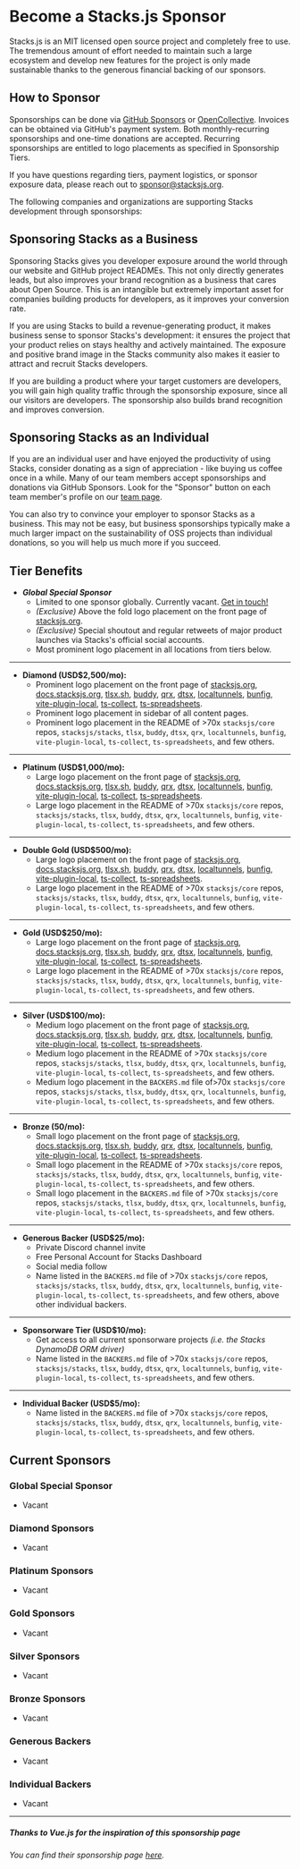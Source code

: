 # Become a Stacks.js Sponsor

Stacks.js is an MIT licensed open source project and completely free to use. The tremendous amount of effort needed to maintain such a large ecosystem and develop new features for the project is only made sustainable thanks to the generous financial backing of our sponsors.

## How to Sponsor

Sponsorships can be done via [GitHub Sponsors](https://github.com/sponsors/chrisbbreuer) or [OpenCollective](https://opencollective.com/stacksjs). Invoices can be obtained via GitHub's payment system. Both monthly-recurring sponsorships and one-time donations are accepted. Recurring sponsorships are entitled to logo placements as specified in Sponsorship Tiers.

If you have questions regarding tiers, payment logistics, or sponsor exposure data, please reach out to <sponsor@stacksjs.org>.

The following companies and organizations are supporting Stacks development through sponsorships:

## Sponsoring Stacks as a Business

Sponsoring Stacks gives you developer exposure around the world through our website and GitHub project READMEs. This not only directly generates leads, but also improves your brand recognition as a business that cares about Open Source. This is an intangible but extremely important asset for companies building products for developers, as it improves your conversion rate.

If you are using Stacks to build a revenue-generating product, it makes business sense to sponsor Stacks's development: it ensures the project that your product relies on stays healthy and actively maintained. The exposure and positive brand image in the Stacks community also makes it easier to attract and recruit Stacks developers.

If you are building a product where your target customers are developers, you will gain high quality traffic through the sponsorship exposure, since all our visitors are developers. The sponsorship also builds brand recognition and improves conversion.

## Sponsoring Stacks as an Individual

If you are an individual user and have enjoyed the productivity of using Stacks, consider donating as a sign of appreciation - like buying us coffee once in a while. Many of our team members accept sponsorships and donations via GitHub Sponsors. Look for the "Sponsor" button on each team member's profile on our [team page](https://stacksjs-docs.netlify.app/team).

You can also try to convince your employer to sponsor Stacks as a business. This may not be easy, but business sponsorships typically make a much larger impact on the sustainability of OSS projects than individual donations, so you will help us much more if you succeed.

## Tier Benefits

- ***Global Special Sponsor***
  - Limited to one sponsor globally. Currently vacant. [Get in touch!](mailto:sponsors@stacksjs.org)
  - *(Exclusive)* Above the fold logo placement on the front page of [stacksjs.org](https://stacksjs.org).
  - *(Exclusive)* Special shoutout and regular retweets of major product launches via Stacks's official social accounts.
  - Most prominent logo placement in all locations from tiers below.

___

- **Diamond (USD$2,500/mo):**
  - Prominent logo placement on the front page of [stacksjs.org](https://stacksjs.org), [docs.stacksjs.org](https://docs.stacksjs.org), [tlsx.sh](https://tlsx.sh), [buddy](https://reverse-proxy.sh), [qrx](https://ts-quick-reaction.netlify.app), [dtsx](https://github.com/stacksjs/dtsx), [localtunnels](https://localtunnel.sh), [bunfig](https://bunfig.netlify.app/), [vite-plugin-local](https://vite-plugin-local.netlify.app/), [ts-collect](https://ts-collect.netlify.app/), [ts-spreadsheets](https://ts-spreadsheets.netlify.app/).
  - Prominent logo placement in sidebar of all content pages.
  - Prominent logo placement in the README of >70x `stacksjs/core` repos, `stacksjs/stacks`, `tlsx`, `buddy`, `dtsx`, `qrx`, `localtunnels`, `bunfig`, `vite-plugin-local`, `ts-collect`, `ts-spreadsheets`, and few others.

___

- **Platinum (USD$1,000/mo):**
  - Large logo placement on the front page of [stacksjs.org](https://stacksjs.org), [docs.stacksjs.org](https://docs.stacksjs.org), [tlsx.sh](https://tlsx.sh), [buddy](https://reverse-proxy.sh), [qrx](https://ts-quick-reaction.netlify.app), [dtsx](https://github.com/stacksjs/dtsx), [localtunnels](https://localtunnel.sh), [bunfig](https://bunfig.netlify.app/), [vite-plugin-local](https://vite-plugin-local.netlify.app/), [ts-collect](https://ts-collect.netlify.app/), [ts-spreadsheets](https://ts-spreadsheets.netlify.app/).
  - Large logo placement in the README of >70x `stacksjs/core` repos, `stacksjs/stacks`, `tlsx`, `buddy`, `dtsx`, `qrx`, `localtunnels`, `bunfig`, `vite-plugin-local`, `ts-collect`, `ts-spreadsheets`, and few others.

___

- **Double Gold (USD$500/mo):**
  - Large logo placement on the front page of [stacksjs.org](https://stacksjs.org), [docs.stacksjs.org](https://docs.stacksjs.org), [tlsx.sh](https://tlsx.sh), [buddy](https://reverse-proxy.sh), [qrx](https://ts-quick-reaction.netlify.app), [dtsx](https://github.com/stacksjs/dtsx), [localtunnels](https://localtunnel.sh), [bunfig](https://bunfig.netlify.app/), [vite-plugin-local](https://vite-plugin-local.netlify.app/), [ts-collect](https://ts-collect.netlify.app/), [ts-spreadsheets](https://ts-spreadsheets.netlify.app/).
  - Large logo placement in the README of >70x `stacksjs/core` repos, `stacksjs/stacks`, `tlsx`, `buddy`, `dtsx`, `qrx`, `localtunnels`, `bunfig`, `vite-plugin-local`, `ts-collect`, `ts-spreadsheets`, and few others.

___

- **Gold (USD$250/mo):**
  - Large logo placement on the front page of [stacksjs.org](https://stacksjs.org), [docs.stacksjs.org](https://docs.stacksjs.org), [tlsx.sh](https://tlsx.sh), [buddy](https://reverse-proxy.sh), [qrx](https://ts-quick-reaction.netlify.app), [dtsx](https://github.com/stacksjs/dtsx), [localtunnels](https://localtunnel.sh), [bunfig](https://bunfig.netlify.app/), [vite-plugin-local](https://vite-plugin-local.netlify.app/), [ts-collect](https://ts-collect.netlify.app/), [ts-spreadsheets](https://ts-spreadsheets.netlify.app/).
  - Large logo placement in the README of >70x `stacksjs/core` repos, `stacksjs/stacks`, `tlsx`, `buddy`, `dtsx`, `qrx`, `localtunnels`, `bunfig`, `vite-plugin-local`, `ts-collect`, `ts-spreadsheets`, and few others.

___

- **Silver (USD$100/mo):**
  - Medium logo placement on the front page of [stacksjs.org](https://stacksjs.org), [docs.stacksjs.org](https://docs.stacksjs.org), [tlsx.sh](https://tlsx.sh), [buddy](https://reverse-proxy.sh), [qrx](https://ts-quick-reaction.netlify.app), [dtsx](https://github.com/stacksjs/dtsx), [localtunnels](https://localtunnel.sh), [bunfig](https://bunfig.netlify.app/), [vite-plugin-local](https://vite-plugin-local.netlify.app/), [ts-collect](https://ts-collect.netlify.app/), [ts-spreadsheets](https://ts-spreadsheets.netlify.app/).
  - Medium logo placement in the README of >70x `stacksjs/core` repos, `stacksjs/stacks`, `tlsx`, `buddy`, `dtsx`, `qrx`, `localtunnels`, `bunfig`, `vite-plugin-local`, `ts-collect`, `ts-spreadsheets`, and few others.
  - Medium logo placement in the `BACKERS.md` file of>70x `stacksjs/core` repos, `stacksjs/stacks`, `tlsx`, `buddy`, `dtsx`, `qrx`, `localtunnels`, `bunfig`, `vite-plugin-local`, `ts-collect`, `ts-spreadsheets`, and few others.

___

- **Bronze (50/mo):**
  - Small logo placement on the front page of [stacksjs.org](https://stacksjs.org), [docs.stacksjs.org](https://docs.stacksjs.org), [tlsx.sh](https://tlsx.sh), [buddy](https://reverse-proxy.sh), [qrx](https://ts-quick-reaction.netlify.app), [dtsx](https://github.com/stacksjs/dtsx), [localtunnels](https://localtunnel.sh), [bunfig](https://bunfig.netlify.app/), [vite-plugin-local](https://vite-plugin-local.netlify.app/), [ts-collect](https://ts-collect.netlify.app/), [ts-spreadsheets](https://ts-spreadsheets.netlify.app/).
  - Small logo placement in the README of >70x `stacksjs/core` repos, `stacksjs/stacks`, `tlsx`, `buddy`, `dtsx`, `qrx`, `localtunnels`, `bunfig`, `vite-plugin-local`, `ts-collect`, `ts-spreadsheets`, and few others.
  - Small logo placement in the `BACKERS.md` file of >70x `stacksjs/core` repos, `stacksjs/stacks`, `tlsx`, `buddy`, `dtsx`, `qrx`, `localtunnels`, `bunfig`, `vite-plugin-local`, `ts-collect`, `ts-spreadsheets`, and few others.

___

- **Generous Backer (USD$25/mo):**
  - Private Discord channel invite
  - Free Personal Account for Stacks Dashboard
  - Social media follow
  - Name listed in the `BACKERS.md` file of >70x `stacksjs/core` repos, `stacksjs/stacks`, `tlsx`, `buddy`, `dtsx`, `qrx`, `localtunnels`, `bunfig`, `vite-plugin-local`, `ts-collect`, `ts-spreadsheets`, and few others, above other individual backers.

___

- **Sponsorware Tier (USD$10/mo):**
  - Get access to all current sponsorware projects *(i.e. the Stacks DynamoDB ORM driver)*
  - Name listed in the `BACKERS.md` file of >70x `stacksjs/core` repos, `stacksjs/stacks`, `tlsx`, `buddy`, `dtsx`, `qrx`, `localtunnels`, `bunfig`, `vite-plugin-local`, `ts-collect`, `ts-spreadsheets`, and few others.

___

- **Individual Backer (USD$5/mo):**
  - Name listed in the `BACKERS.md` file of >70x `stacksjs/core` repos, `stacksjs/stacks`, `tlsx`, `buddy`, `dtsx`, `qrx`, `localtunnels`, `bunfig`, `vite-plugin-local`, `ts-collect`, `ts-spreadsheets`, and few others.

## Current Sponsors

### Global Special Sponsor

- Vacant

### Diamond Sponsors

- Vacant

### Platinum Sponsors

- Vacant

### Gold Sponsors

- Vacant

### Silver Sponsors

- Vacant

### Bronze Sponsors

- Vacant

### Generous Backers

- Vacant

### Individual Backers

- Vacant

___

##### Thanks to Vue.js for the inspiration of this sponsorship page

*You can find their sponsorship page [here](https://vuejs.org/sponsor/).*
